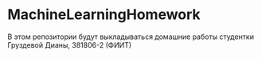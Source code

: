 # MachineLearningHomework
В этом репозитории будут выкладываться домашние работы студентки Груздевой Дианы, 381806-2 (ФИИТ)